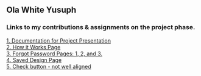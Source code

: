 <h2>Ola White Yusuph</h2>
<h3>Links to my contributions & assignments on the project phase.</h3>

<a href="https://github.com/zuri-training/Proj-CC_gen-Team-124/issues/4">1. Documentation for Project Presentation</a><br>
<a href="https://github.com/zuri-training/Proj-CC_gen-Team-124/issues/30">2. How it Works Page</a><br>
<a href="https://github.com/zuri-training/Proj-CC_gen-Team-124/issues/52">3. Forgot Password Pages: 1, 2, and 3.</a><br>
<a href="https://github.com/zuri-training/Proj-CC_gen-Team-124/issues/55">4. Saved Design Page</a><br>
<a href="https://github.com/zuri-training/Proj-CC_gen-Team-124/issues/1">5. Check button - not well aligned</a><br>

